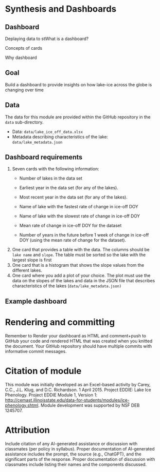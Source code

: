 # Synthesis and Dashboards

## Dashboard

Deplaying data to stWhat is a dashboard?

Concepts of cards

Why dashboard

## Goal

Build a dashboard to provide insights on how lake-ice across the globe is changing over time

## Data

The data for this module are provided within the GitHub repository in the `data` sub-directory.

-   Data: `data/lake_ice_off_data.xlsx`
-   Metadata describing characteristics of the lake: `data/lake_metadata.json`

## Dashboard requirements

1.  Seven cards with the following information:

    -   Number of lakes in the data set

    -   Earliest year in the data set (for any of the lakes).

    -   Most recent year in the data set (for any of the lakes).

    -   Name of lake with the fastest rate of change in ice-off DOY

    -   Name of lake with the slowest rate of change in ice-off DOY

    -   Mean rate of change in ice-off DOY for the dataset

    -   Number of years in the future before 1 week of change in ice-off DOY (using the mean rate of change for the dataset).

<!-- -->

2.  One card that provides a table with the data. The columns should be `lake name` and `slope`. The table must be sorted so the lake with the largest slope is first
3.  One card that is a histogram that shows the slope values from the different lakes.
4.  One card where you add a plot of your choice. The plot must use the data on the slopes of the lakes and data in the JSON file that describes characteristics of the lakes (`data/lake_metadata.json)`

## Example dashboard

# Rendering and committing

Remember to Render your dashboard as HTML and comment+push to GitHub your code and rendered HTML that was created when you knitted the document. Your GitHub repository should have multiple commits with informative commit messages.

# Citation of module

This module was initially developed as an Excel-based activity by Carey, C.C., J.L. Klug, and D.C. Richardson. 1 April 2015. Project EDDIE: Lake Ice Phenology. Project EDDIE Module 1, Version 1: <http://cemast.illinoisstate.edu/data-for-students/modules/ice-phenology.shtml>. Module development was supported by NSF DEB 1245707.

# Attribution

Include citation of any AI-generated assistance or discussion with classmates (per policy in syllabus). Proper documentation of AI-generated assistance includes the prompt, the source (e.g., ChatGPT), and the significant parts of the response. Proper documentation of discussion with classmates include listing their names and the components discussed.
